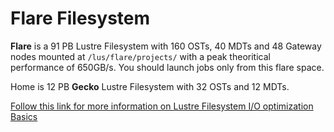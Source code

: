 # Flare Filesystem

**Flare** is a 91 PB Lustre Filesystem with 160 OSTs, 40 MDTs and 48 Gateway nodes mounted at ```/lus/flare/projects/``` with a peak theoritical performance of 650GB/s. You should launch jobs only from this flare space.

Home is 12 PB **Gecko** Lustre Filesystem with 32 OSTs and 12 MDTs. 

[Follow this link for more information on Lustre Filesystem I/O optimization Basics ](IO-optimization_mcpheeters.pdf)
